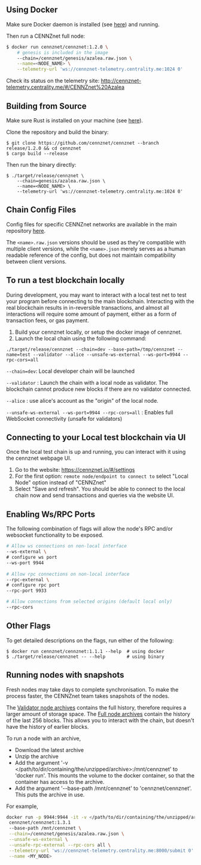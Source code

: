 ## Using Docker

Make sure Docker daemon is installed (see [here](Installing-Dependencies#Docker)) and running.

Then run a CENNZnet full node:

```bash
$ docker run cennznet/cennznet:1.2.0 \
    # genesis is included in the image
    --chain=/cennznet/genesis/azalea.raw.json \
    --name=<NODE_NAME> \
    --telemetry-url 'ws://cennznet-telemetry.centrality.me:1024 0'
```

Check its status on the telemetry site:
http://cennznet-telemetry.centrality.me/#/CENNZnet%20Azalea

## Building from Source

Make sure Rust is installed on your machine (see [here](Installing-Dependencies#Rust)).

Clone the repository and build the binary:

```console
$ git clone https://github.com/cennznet/cennznet --branch release/1.2.0 && cd cennznet
$ cargo build --release
```

Then run the binary directly:
```console
$ ./target/release/cennznet \
    --chain=genesis/azalea.raw.json \
    --name=<NODE_NAME> \
    --telemetry-url 'ws://cennznet-telemetry.centrality.me:1024 0'
```

## Chain Config Files

Config files for specific CENNZnet networks are available in the main repository [here](https://github.com/cennznet/cennznet/tree/develop/genesis).

The `<name>.raw.json` versions should be used as they're compatible with multiple client versions, while the `<name>.json` merely serves as a human readable reference of the config, but does not maintain compatibility between client versions.

## To run a test blockchain locally
During development, you may want to interact with a local test net to test your program before connecting to the main blockchain. Interacting with the real blockchain results in in-reversible transactions, and almost all interactions will require some amount of payment, either as a form of transaction fees, or gas payment.

1. Build your cennznet locally, or setup the docker image of cennznet.
2. Launch the local chain using the following command:

```
./target/release/cennznet --chain=dev --base-path=/tmp/cennznet --name=test --validator --alice --unsafe-ws-external --ws-port=9944 --rpc-cors=all
```

`--chain=dev`: Local developer chain will be launched

`--validator` : Launch the chain with a local node as validator. The blockchain cannot produce new blocks if there are no validator connected.

`--alice` : use alice's account as the "origin" of the local node.

`--unsafe-ws-external --ws-port=9944 --rpc-cors=all` : Enables full WebSocket connectivity (unsafe for validators)

## Connecting to your Local test blockchain via UI
Once the local test chain is up and running, you can interact with it using the cennznet webpage UI. 
1. Go to the website: https://cennznet.io/#/settings
2. For the first option: `remote node/endpoint to connect to` select "Local Node" option instead of "CENNZnet"
3. Select "Save and refresh".
You should be able to connect to the local chain now and send transactions and queries via the website UI.

## Enabling Ws/RPC Ports
The following combination of flags will allow the node's RPC and/or websocket functionality to be exposed.
```bash
# Allow ws connections on non-local interface
--ws-external \
# configure ws port
--ws-port 9944
        
# Allow rpc connections on non-local interface
--rpc-external \
# configure rpc port
--rpc-port 9933

# Allow connections from selected origins (default local only)
--rpc-cors
```

## Other Flags

To get detailed descriptions on the flags, run either of the following:
```console
$ docker run cennznet/cennznet:1.1.1 --help  # using docker
$ ./target/release/cennznet -- --help        # using binary
```

## Running nodes with snapshots

Fresh nodes may take days to complete synchronisation. To make the process faster, the CENNZnet team takes snapshots of the nodes.

The [Validator node archives](https://s3-ap-southeast-1.amazonaws.com/cennznet-snapshots.centralityapp.com/azalea/1.2.2/validator/index.html) contains the full history, therefore requires a larger amount of storage space. 
The [Full node archives](https://s3-ap-southeast-1.amazonaws.com/cennznet-snapshots.centralityapp.com/azalea/1.2.2/fullnode/index.html) contain the history of the last 256 blocks. This allows you to interact with the chain, but doesn't have the history of earlier blocks.

To run a node with an archive,
* Download the latest archive
* Unzip the archive
* Add the argument  '-v </path/to/dir/containing/the/unzipped/archive>:/mnt/cennznet' to 'docker run'. This mounts the volume to the docker container, so that the container has access to the archive.
* Add the argument '--base-path /mnt/cennznet' to 'cennznet/cennznet'. This puts the archive in use.

For example,

```bash
docker run -p 9944:9944 -it -v </path/to/dir/containing/the/unzipped/archive>:/mnt/cennznet \
 cennznet/cennznet:1.3.1
 --base-path /mnt/cennznet \
 --chain=/cennznet/genesis/azalea.raw.json \
 --unsafe-ws-external \
 --unsafe-rpc-external --rpc-cors all \
 --telemetry-url 'ws://cennznet-telemetry.centrality.me:8000/submit 0' \
 --name <MY_NODE>
```
